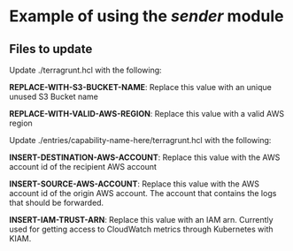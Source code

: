 # Example of using the *sender* module

## Files to update

Update ./terragrunt.hcl with the following:

**REPLACE-WITH-S3-BUCKET-NAME**: Replace this value with an unique unused S3 Bucket name

**REPLACE-WITH-VALID-AWS-REGION**: Replace this value with a valid AWS region

Update ./entries/capability-name-here/terragrunt.hcl with the following:

**INSERT-DESTINATION-AWS-ACCOUNT**: Replace this value with the AWS account id of the recipient AWS account

**INSERT-SOURCE-AWS-ACCOUNT**: Replace this value with the AWS account id of the origin AWS account. The account that contains the logs that should be forwarded.

**INSERT-IAM-TRUST-ARN**: Replace this value with an IAM arn. Currently used for getting access to CloudWatch metrics through Kubernetes with KIAM.
